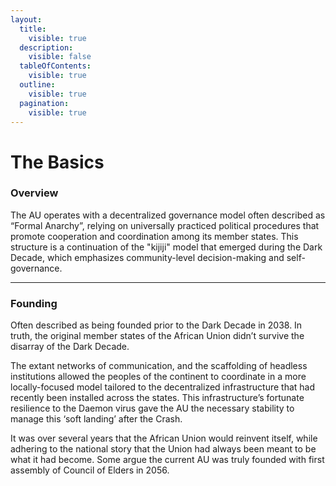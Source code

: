 ```yaml
---
layout:
  title:
    visible: true
  description:
    visible: false
  tableOfContents:
    visible: true
  outline:
    visible: true
  pagination:
    visible: true
---
```


# The Basics

### Overview

The AU operates with a decentralized governance model often described as “Formal Anarchy”, relying on universally practiced political procedures that promote cooperation and coordination among its member states. This structure is a continuation of the "kijiji" model that emerged during the Dark Decade, which emphasizes community-level decision-making and self-governance.

***

### Founding

Often described as being founded prior to the Dark Decade in 2038. In truth, the original member states of the African Union didn’t survive the disarray of the Dark Decade.

The extant networks of communication, and the scaffolding of headless institutions allowed the peoples of the continent to coordinate in a more locally-focused model tailored to the decentralized infrastructure that had recently been installed across the states. This infrastructure’s fortunate resilience to the Daemon virus gave the AU the necessary stability to manage this ‘soft landing’ after the Crash.

It was over several years that the African Union would reinvent itself, while adhering to the national story that the Union had always been meant to be what it had become. Some argue the current AU was truly founded with first assembly of Council of Elders in 2056.
